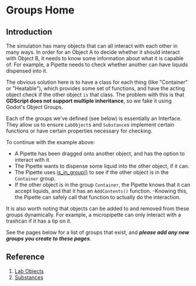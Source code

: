 # Groups Home

## Introduction

The simulation has many objects that can all interact with each other in many ways. In order for an Object A to decide whether it should interact with Object B, it needs to know some information about what it is capable of. For example, a Pipette needs to check whether another can have liquids dispensed into it.

The obvious solution here is to have a class for each thing (like "Container" or "Heatable"), which provides some set of functions, and have the acting object check if the other object `is` that class. The problem with this is that **GDScript does not support multiple inheritance**, so we fake it using Godot's Object Groups.

Each of the groups we've defined (see below) is essentially an Interface. They allow us to ensure `LabObject`s and `Substance`s implement certain functions or have certain properties necessary for checking.

To continue with the example above:
- A Pipette has been dragged onto another object, and has the option to interact with it.
- The Pipette wants to dispense some liquid into the other object, if it can.
- The Pipette uses [is_in_group()](https://docs.godotengine.org/en/3.5/classes/class_node.html#class-node-method-is-in-group) to see if the other object is in the `Container` group.
- If the other object is in the group `Container`, the Pipette knows that it can accept liquids, and that it has an `AddContents()` function.
-Knowing this, the Pipette can safely call that function to actually do the interaction.

It is also worth noting that objects can be added to and removed from these groups dynamically. For example, a micropipette can only interact with a trashcan if it has a tip on it.

See the pages below for a list of groups that exist, and ***please add any new groups you create to these pages***.

## Reference
1. [Lab Objects](/docs/reference/groups/labobject)
2. [Substances](/docs/reference/groups/substance)